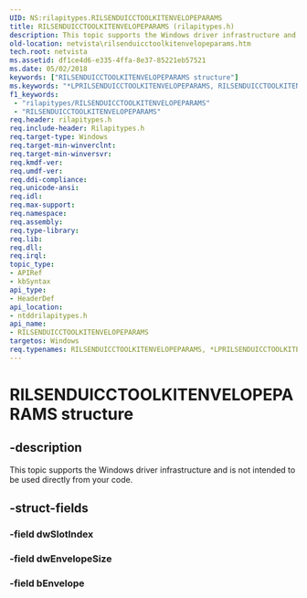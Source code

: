 ```yaml
---
UID: NS:rilapitypes.RILSENDUICCTOOLKITENVELOPEPARAMS
title: RILSENDUICCTOOLKITENVELOPEPARAMS (rilapitypes.h)
description: This topic supports the Windows driver infrastructure and is not intended to be used directly from your code.
old-location: netvista\rilsenduicctoolkitenvelopeparams.htm
tech.root: netvista
ms.assetid: df1ce4d6-e335-4ffa-8e37-85221eb57521
ms.date: 05/02/2018
keywords: ["RILSENDUICCTOOLKITENVELOPEPARAMS structure"]
ms.keywords: "*LPRILSENDUICCTOOLKITENVELOPEPARAMS, RILSENDUICCTOOLKITENVELOPEPARAMS, RILSENDUICCTOOLKITENVELOPEPARAMS structure [Network Drivers Starting with Windows Vista], netvista.rilsenduicctoolkitenvelopeparams, ntddrilapitypes/RILSENDUICCTOOLKITENVELOPEPARAMS"
f1_keywords:
 - "rilapitypes/RILSENDUICCTOOLKITENVELOPEPARAMS"
 - "RILSENDUICCTOOLKITENVELOPEPARAMS"
req.header: rilapitypes.h
req.include-header: Rilapitypes.h
req.target-type: Windows
req.target-min-winverclnt: 
req.target-min-winversvr: 
req.kmdf-ver: 
req.umdf-ver: 
req.ddi-compliance: 
req.unicode-ansi: 
req.idl: 
req.max-support: 
req.namespace: 
req.assembly: 
req.type-library: 
req.lib: 
req.dll: 
req.irql: 
topic_type:
- APIRef
- kbSyntax
api_type:
- HeaderDef
api_location:
- ntddrilapitypes.h
api_name:
- RILSENDUICCTOOLKITENVELOPEPARAMS
targetos: Windows
req.typenames: RILSENDUICCTOOLKITENVELOPEPARAMS, *LPRILSENDUICCTOOLKITENVELOPEPARAMS
---
```


# RILSENDUICCTOOLKITENVELOPEPARAMS structure


## -description


This topic supports the Windows driver infrastructure and is not intended to be used directly from your code.


## -struct-fields




### -field dwSlotIndex


### -field dwEnvelopeSize


### -field bEnvelope

